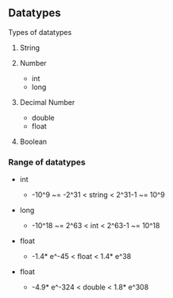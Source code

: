 ## Datatypes
Types of datatypes
1. String

2. Number
    - int 
    - long

3. Decimal Number
    - double
    - float

4. Boolean

### Range of datatypes
* int 
    -  -10^9 ~= -2^31 \< string \< 2^31-1 ~= 10^9

* long 
    - -10^18 ~= 2^63 \< int \< 2^63-1 ~= 10^18

* float 
    - -1.4* e^-45 \< float \< 1.4* e^38

* float 
    - -4.9* e^-324 \< double \< 1.8* e^308    
